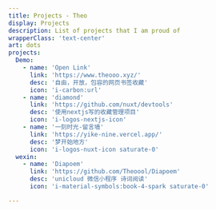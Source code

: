 ```yaml
---
title: Projects - Theo
display: Projects
description: List of projects that I am proud of
wrapperClass: 'text-center'
art: dots
projects:
  Demo:
    - name: 'Open Link'
      link: 'https://www.theooo.xyz/'
      desc: '自由，开放，包容的网页书签收藏'
      icon: 'i-carbon:url'
    - name: 'diamond'
      link: 'https://github.com/nuxt/devtools'
      desc: '使用nextjs写的收藏管理项目'
      icon: 'i-logos-nextjs-icon'
    - name: '一刻时光-留言墙'
      link: 'https://yike-nine.vercel.app/'
      desc: '梦开始地方'
      icon: 'i-logos-nuxt-icon saturate-0'
  wexin:
    - name: 'Diapoem'
      link: 'https://github.com/Theoool/Diapoem'
      desc: 'unicloud 微信小程序 诗词阅读'
      icon: 'i-material-symbols:book-4-spark saturate-0'

---
```


<!-- @layout-full-width -->
<ListProjects :projects="frontmatter.projects" />
